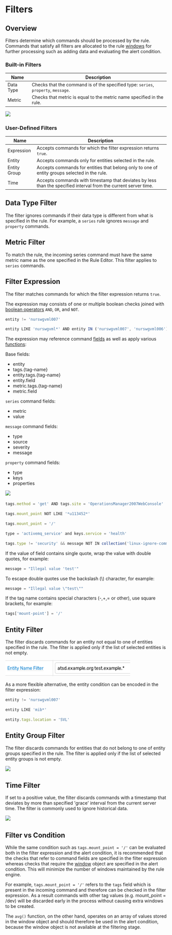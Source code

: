 # Filters

## Overview

Filters determine which commands should be processed by the rule. Commands that satisfy all filters are allocated to the rule [windows](window.md) for further processing such as adding data and evaluating the alert condition.

### Built-in Filters

| **Name** | **Description** |
| --- | --- |
| Data Type | Checks that the command is of the specified type: `series`, `property`, `message`. |
| Metric | Checks that metric is equal to the metric name specified in the rule. |

![](images/filter-dt-metric.png)

### User-Defined Filters

| **Name** | **Description** |
| --- | --- |
| Expression | Accepts commands for which the filter expression  returns `true`. |
| Entity | Accepts commands only for entities selected in the rule. |
| Entity Group | Accepts commands for entities that belong only to one of entity groups selected in the rule. |
| Time | Accepts commands with timestamp that deviates by less than the specified interval from the current server time. |

## Data Type Filter

The filter ignores commands if their data type is different from what is specified in the rule.
For example, a `series` rule ignores `message` and `property` commands.

## Metric Filter

To match the rule, the incoming series command must have the same metric name as the one specified in the Rule Editor. This filter applies to `series` commands.

## Filter Expression

The filter matches commands for which the filter expression returns `true`.

The expression may consists of one or multiple boolean checks joined with [boolean operators](operators.md#boolean-operators) `AND`, `OR`, and `NOT`.

```javascript
entity != 'nurswgvml007'
```

```javascript
entity LIKE 'nurswgvml*' AND entity IN ('nurswgvml007', 'nurswgvml006')
```

The expression may reference command [fields](window.md#window-fields) as well as apply various [functions](functions.md):

Base fields:

* entity
* tags.{tag-name}
* entity.tags.{tag-name}
* entity.field
* metric.tags.{tag-name}
* metric.field

`series` command fields:

* metric
* value

`message` command fields:

* type
* source
* severity
* message

`property` command fields:

* type
* keys
* properties

![](images/filter-expression.png)

```javascript
tags.method = 'get' AND tags.site = 'OperationsManager2007WebConsole' 	
```

```javascript
tags.mount_point NOT LIKE '*u113452*'
```

```javascript
tags.mount_point = '/'
```

```javascript
type = 'activemq_service' and keys.service = 'health'
```

```javascript
tags.type != 'security' && message NOT IN collection('linux-ignore-commands')
```

If the value of field contains single quote, wrap the value with double quotes, for example:

```javascript
message = "Illegal value 'test'"
```

To escape double quotes use the backslash (\\) character, for example:

```javascript
message = "Illegal value \"test\""
```

If the tag name contains special characters (-,+,= or other), use square brackets, for example:

```javascript
tags['mount-point'] = '/'
```

## Entity Filter

The filter discards commands for an entity not equal to one of entities specified in the rule. The filter is applied only if the list of selected entities is not empty.

![](images/filter-entity.png)

As a more flexible alternative, the entity condition can be encoded in the filter expression:

```javascript
entity != 'nurswgvml007'
```

```javascript
entity LIKE 'mib*'
```

```javascript
entity.tags.location = 'SVL'
```

## Entity Group Filter

The filter discards commands for entities that do not belong to one of entity groups specified in the rule. The filter is applied only if the list of selected entity groups is not empty.

![](images/filter-entity-group.png)

## Time Filter

If set to a positive value, the filter discards commands with a timestamp that deviates by more than specified 'grace' interval from the current server time. The filter is commonly used to ignore historical data.

![](images/filter-time.png)

## Filter vs Condition

While the same condition such as `tags.mount_point = '/'` can be evaluated both in the filter expression and the alert condition, it is recommended that the checks that refer to command fields are specified in the filter expression whereas checks that require the [window](window.md) object are specified in the alert condition. This will minimize the number of windows maintained by the rule engine.

For example, `tags.mount_point = '/'` refers to the `tags` field which is present in the incoming command and therefore can be checked in the filter expression. As a result commands with other tag values (e.g. mount_point = /dev) will be discarded early in the process without causing extra windows to be created.

The `avg()` function, on the other hand, operates on an array of values stored in the window object and should therefore be used in the alert condition, because the window object is not available at the filtering stage.
